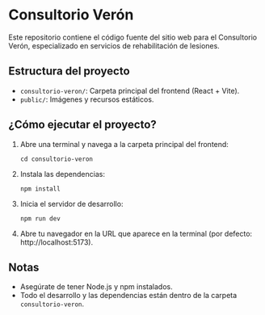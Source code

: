 # Consultorio Verón

Este repositorio contiene el código fuente del sitio web para el Consultorio Verón, especializado en servicios de rehabilitación de lesiones.

## Estructura del proyecto

- `consultorio-veron/`: Carpeta principal del frontend (React + Vite).
- `public/`: Imágenes y recursos estáticos.

## ¿Cómo ejecutar el proyecto?

1. Abre una terminal y navega a la carpeta principal del frontend:
   ```
   cd consultorio-veron
   ```
2. Instala las dependencias:
   ```
   npm install
   ```
3. Inicia el servidor de desarrollo:
   ```
   npm run dev
   ```
4. Abre tu navegador en la URL que aparece en la terminal (por defecto: http://localhost:5173).

## Notas

- Asegúrate de tener Node.js y npm instalados.
- Todo el desarrollo y las dependencias están dentro de la carpeta `consultorio-veron`.
